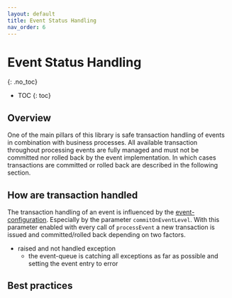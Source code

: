 ```yaml
---
layout: default
title: Event Status Handling
nav_order: 6
---
```


<!-- prettier-ignore-start -->

# Event Status Handling

{: .no_toc}
<!-- prettier-ignore-end -->

<!-- prettier-ignore -->

- TOC
  {: toc}

## Overview
One of the main pillars of this library is safe transaction handling of events in combination with business processes.
All available transaction throughout processing events are fully managed and must not be committed nor rolled back by
the event implementation. In which cases transactions are committed or rolled back are described in the following section.

## How are transaction handled
The transaction handling of an event is influenced by the [event-configuration](/event-queue/configure-event).
Especially by the parameter ``commitOnEventLevel``. With this parameter enabled with every call of `processEvent` a new 
transaction is issued and committed/rolled back depending on two factors.
- raised and not handled exception
  - the event-queue is catching all exceptions as far as possible and setting the event entry to error 

## Best practices
